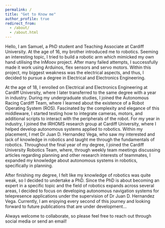 ```yaml
---
permalink: /
title: "Get to Know me"
author_profile: true
redirect_from: 
  - /about/
  - /about.html
---
```


Hello, I am Samuel, a PhD student and Teaching Associate at Cardiff University. At the age of 16, my brother introduced me to robotics. Seeming an interesting topic, I tried to build a robotic arm which mimicked my own hand utilising the InMoov project. After many failed attempts, I successfully made it work using Arduinos, flex sensors and servo motors. Within this project, my biggest weakness was the electrical aspects, and thus, I decided to pursue a degree in Electrical and Electronics Engineering. 

At the age of 18, I enrolled on Electrical and Electronics Engineering at Cardiff University, where I later transferred to the same degree with a year in industry. During my undergraduate studies, I joined the Autonomous Racing Cardiff Team, where I learned about the existence of a Robot Operating System (ROS). Fascinated by the complexity and elegance of this middleware, I started testing how to integrate cameras, motors, and additional scripts to interact with the peripherals of the robot. For my year in industry, I joined the IRHOMS research group at Cardiff University, where I helped develop autonomous systems applied to robotics. Within my placement, I met Dr Juan D. Hernandez Vega, who saw my interested and lack of knowledge in robotics and taught me through the fundamentals of robotics. Throughout the final year of my degree, I joined the Cardiff University Robotics Team, where, through weekly team meetings discussing articles regarding planning and other research interests of teammates, I expanded my knowledge about autonomous systems in robotics, specifically in planning. 

After finishing my degree, I felt like my knowledge of robotics was quite weak, so I decided to undertake a PhD. Since the PhD is about becoming an expert in a specific topic and the field of robotics expands across several areas, I decided to focus on developing autonomous navigation systems for telepresence applications under the supervision of Dr Juan D. Hernandez Vega. Currently, I am enjoying every second of this journey and looking forward to future publications that are under development…

Always welcome to collaborate, so please feel free to reach out through social media or send an email!
